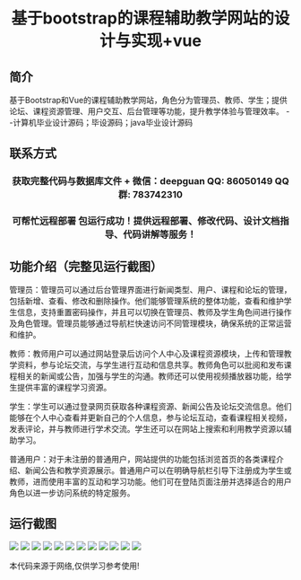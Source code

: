 <p><h1 align="center">基于bootstrap的课程辅助教学网站的设计与实现+vue</h1></p>

## 简介
基于Bootstrap和Vue的课程辅助教学网站，角色分为管理员、教师、学生；提供论坛、课程资源管理、用户交互、后台管理等功能，提升教学体验与管理效率。    --计算机毕业设计源码；毕设源码；java毕业设计源码


## 联系方式
<p><h3 align="center">获取完整代码与数据库文件 + 微信：deepguan QQ: 86050149 QQ群: 783742310</h3></p>
<p><h3 align="center">可帮忙远程部署 包运行成功！提供远程部署、修改代码、设计文档指导、代码讲解等服务！</h3></p>

## 功能介绍（完整见运行截图）
管理员：管理员可以通过后台管理界面进行新闻类型、用户、课程和论坛的管理，包括新增、查看、修改和删除操作。他们能够管理系统的整体功能，查看和维护学生信息，支持重置密码操作，并且可以切换在管理员、教师及学生角色间进行操作及角色管理。管理员能够通过导航栏快速访问不同管理模块，确保系统的正常运营和维护。

教师：教师用户可以通过网站登录后访问个人中心及课程资源模块，上传和管理教学资料，参与论坛交流，与学生进行互动和信息共享。教师角色可以批阅和发布课程相关的新闻或公告，加强与学生的沟通。教师还可以使用视频播放器功能，给学生提供丰富的课程学习资源。

学生：学生可以通过登录网页获取各种课程资源、新闻公告及论坛交流信息。他们能够在个人中心查看并更新自己的个人信息，参与论坛互动，查看课程相关视频，发表评论，并与教师进行学术交流。学生还可以在网站上搜索和利用教学资源以辅助学习。

普通用户：对于未注册的普通用户，网站提供的功能包括浏览首页的各类课程介绍、新闻公告和教学资源展示。普通用户可以在明确导航栏引导下注册成为学生或教师，进而使用丰富的互动和学习功能。他们可在登陆页面注册并选择适合的用户角色以进一步访问系统的特定服务。


## 运行截图
![](img/001.jpg)
![](img/002.jpg)
![](img/003.jpg)
![](img/004.jpg)
![](img/005.jpg)
![](img/006.jpg)
![](img/007.jpg)
![](img/008.jpg)
![](img/009.jpg)
![](img/010.jpg)
![](img/011.jpg)
![](img/012.jpg)

<p>本代码来源于网络,仅供学习参考使用!</p>
